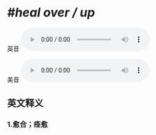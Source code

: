 # ***\#heal over / up*** 
英音
<audio src="./media/heal over1_AAC.aac" controls="controls"></audio>

美音
<audio src="./media/heal over2_AAC.aac" controls="controls"></audio>



  

英文释义
---
### 1.**愈合；痊愈**  


